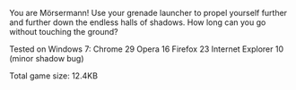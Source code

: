You are Mörsermann!
Use your grenade launcher to propel yourself further and further down the endless halls of shadows. 
How long can you go without touching the ground?

Tested on Windows 7:
Chrome 29
Opera 16
Firefox 23
Internet Explorer 10 (minor shadow bug)

Total game size: 12.4KB